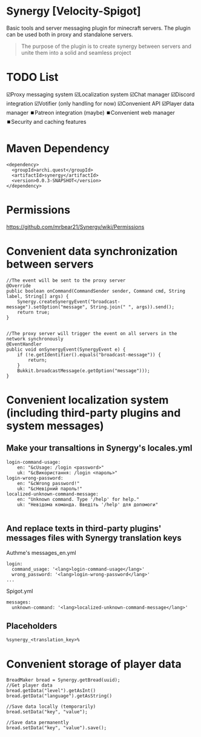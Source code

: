 # Synergy [Velocity-Spigot]
Basic tools and server messaging plugin for minecraft servers. The plugin can be used both in proxy and standalone servers.

> The purpose of the plugin is to create synergy between servers and unite them into a solid and seamless project

# TODO List
☑️Proxy messaging system
☑️Localization system
☑️Chat manager
☑️Discord integration
☑️Votifier (only handling for now)
☑️Convenient API
☑️Player data manager
⏹️Patreon integration (maybe)
⏹️Convenient web manager
⏹️Security and caching features

# Maven Dependency
```
<dependency>
  <groupId>archi.quest</groupId>
  <artifactId>synergy</artifactId>
  <version>0.0.3-SNAPSHOT</version>
</dependency>
```

# Permissions
https://github.com/mrbear21/Synergy/wiki/Permissions

# Convenient data synchronization between servers
```
//The event will be sent to the proxy server
@Override
public boolean onCommand(CommandSender sender, Command cmd, String label, String[] args) {
	Synergy.createSynergyEvent("broadcast-message").setOption("message", String.join(" ", args)).send();      
	return true;
}


//The proxy server will trigger the event on all servers in the network synchronously
@EventHandler
public void onSynergyEvent(SynergyEvent e) {
	if (!e.getIdentifier().equals("broadcast-message")) {
		return;
	}
	Bukkit.broadcastMessage(e.getOption("message")));
}
```

# Convenient localization system (including third-party plugins and system messages)

## Make your transaltions in Synergy's locales.yml
```
login-command-usage:
    en: "&cUsage: /login <password>"
    uk: "&cВикористання: /login <пароль>"
login-wrong-password:
    en: "&cWrong password!"
    uk: "&cНевірний пароль!"
localized-unknown-command-message:
    en: "Unknown command. Type '/help' for help."
    uk: "Невідома команда. Введіть '/help' для допомоги"
	
```
## And replace texts in third-party plugins' messages files with Synergy translation keys
Authme's messages_en.yml
```
login:
  command_usage: '<lang>login-command-usage</lang>'
  wrong_password: '<lang>login-wrong-password</lang>'
...
```
Spigot.yml
```
messages:
  unknown-command: '<lang>localized-unknown-command-message</lang>'
```

## Placeholders
```
%synergy_<translation_key>%
```

# Convenient storage of player data

```
BreadMaker bread = Synergy.getBread(uuid);
//Get player data
bread.getData("level").getAsInt()
bread.getData("language").getAsString()

//Save data locally (temporarily)
bread.setData("key", "value");

//Save data permanently
bread.setData("key", "value").save();
```
